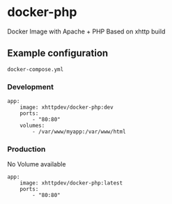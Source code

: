 # docker-php
Docker Image with Apache + PHP
Based on xhttp build

## Example configuration ##

`docker-compose.yml`

### Development ###

    app:
        image: xhttpdev/docker-php:dev
        ports:
            - "80:80"
        volumes:
            - /var/www/myapp:/var/www/html

### Production ###

No Volume available

    app:
        image: xhttpdev/docker-php:latest
        ports:
            - "80:80"
